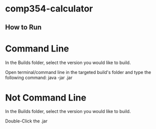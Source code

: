 # comp354-calculator

## How to Run

# Command Line

In the Builds folder, select the version you would like to build. 

Open terminal/command line in the targeted build's folder and type the following command:
java -jar <build-name>.jar

# Not Command Line

In the Builds folder, select the version you would like to build.

Double-Click the .jar
